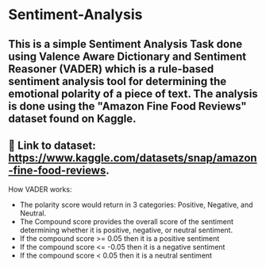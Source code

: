 # Sentiment-Analysis

This is a simple Sentiment Analysis Task done using Valence Aware Dictionary and Sentiment Reasoner (VADER) which is a rule-based sentiment analysis tool for determining the emotional polarity of a piece of text. 
The analysis is done using the "Amazon Fine Food Reviews" dataset found on Kaggle.
---------------------------------
 🔗 Link to dataset:  https://www.kaggle.com/datasets/snap/amazon-fine-food-reviews. 
 --------------------------------
How VADER works: 
-  The polarity score would return in 3 categories: Positive, Negative, and Neutral.
-  The Compound score provides the overall score of the sentiment determining whether it is positive, negative, or neutral sentiment.
-  If the compound score >= 0.05 then it is a positive sentiment
-  If the compound score <= -0.05 then it is a negative sentiment
-  If the compound score < 0.05 then it is a neutral sentiment
  
